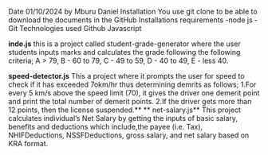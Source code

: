 Date 01/10/2024
by Mburu Daniel
Installation
You use git clone to be able to download the documents in the GitHub
Installations requirements
-node js
-Git
Technologies used
Github
Javascript


**inde.js**
this is a project called student-grade-generator where the user students inputs marks and calculates the grade following the following criteria;
A > 79, B - 60 to 79, C -  49 to 59, D - 40 to 49, E - less 40.

**speed-detector.js**
This a project where it prompts the user for speed to check if it has exceeded 7okm/hr thus determining demrits as follows;
1.For every 5 km/s above the speed limit (70), it  gives the driver one demerit point and print the total number of demerit points.
2.If the driver gets more than 12 points, then the license suspended.**
**
net-salary.js**
This project calculates individual’s Net Salary by getting the inputs of basic salary, benefits and deductions which include,the payee (i.e. Tax), NHIFDeductions, NSSFDeductions, gross salary, and net salary based on KRA format.
